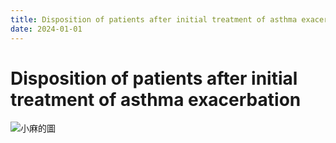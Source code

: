 ```yaml
---
title: Disposition of patients after initial treatment of asthma exacerbation
date: 2024-01-01
---
```

# Disposition of patients after initial treatment of asthma exacerbation

![小麻的圖](https://i.imgur.com/yydjTkx.png)
